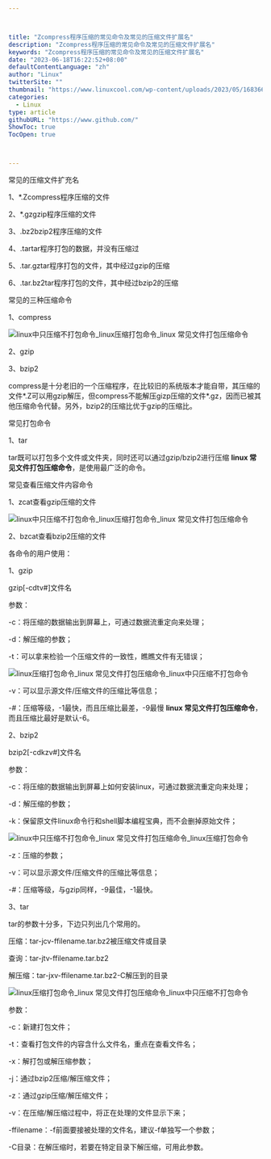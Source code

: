 ```yaml
---



title: "Zcompress程序压缩的常见命令及常见的压缩文件扩展名"
description: "Zcompress程序压缩的常见命令及常见的压缩文件扩展名"
keywords: "Zcompress程序压缩的常见命令及常见的压缩文件扩展名"
date: "2023-06-18T16:22:52+08:00"
defaultContentLanguage: "zh"
author: "Linux"
twitterSite: ""
thumbnail: "https://www.linuxcool.com/wp-content/uploads/2023/05/1683662680747_0.jpg"
categories:
  - Linux
type: article
githubURL: "https://www.github.com/"
ShowToc: true
TocOpen: true



---
```


常见的压缩文件扩充名

1、*.Zcompress程序压缩的文件

2、*.gzgzip程序压缩的文件

3、.bz2bzip2程序压缩的文件

4、.tartar程序打包的数据，并没有压缩过

5、.tar.gztar程序打包的文件，其中经过gzip的压缩

6、.tar.bz2tar程序打包的文件，其中经过bzip2的压缩

常见的三种压缩命令

1、compress

![linux中只压缩不打包命令_linux压缩打包命令_linux 常见文件打包压缩命令](https://www.linuxcool.com/wp-content/uploads/2023/05/1683662680747_0.jpg)

2、gzip

3、bzip2

compress是十分老旧的一个压缩程序，在比较旧的系统版本才能自带，其压缩的文件*.Z可以用gzip解压，但compress不能解压gizp压缩的文件*.gz，因而已被其他压缩命令代替。另外，bzip2的压缩比优于gzip的压缩比。

常见打包命令

1、tar

tar既可以打包多个文件或文件夹，同时还可以通过gzip/bzip2进行压缩 **linux 常见文件打包压缩命令**，是使用最广泛的命令。

常见查看压缩文件内容命令

1、zcat查看gzip压缩的文件

![linux中只压缩不打包命令_linux压缩打包命令_linux 常见文件打包压缩命令](https://www.linuxcool.com/wp-content/uploads/2023/05/1683662680747_1.jpg)

2、bzcat查看bzip2压缩的文件

各命令的用户使用：

1、gzip

gzip[-cdtv#]文件名

参数：

-c：将压缩的数据输出到屏幕上，可通过数据流重定向来处理；

-d：解压缩的参数；

-t：可以拿来检验一个压缩文件的一致性，瞧瞧文件有无错误；

![linux压缩打包命令_linux 常见文件打包压缩命令_linux中只压缩不打包命令](https://www.linuxcool.com/wp-content/uploads/2023/05/1683662680747_2.jpg)

-v：可以显示源文件/压缩文件的压缩比等信息；

-#：压缩等级，-1最快，而且压缩比最差，-9最慢 **linux 常见文件打包压缩命令**，而且压缩比最好是默认-6。

2、bzip2

bzip2[-cdkzv#]文件名

参数：

-c：将压缩的数据输出到屏幕上如何安装linux，可通过数据流重定向来处理；

-d：解压缩的参数；

-k：保留原文件linux命令行和shell脚本编程宝典，而不会删掉原始文件；

![linux中只压缩不打包命令_linux 常见文件打包压缩命令_linux压缩打包命令](https://www.linuxcool.com/wp-content/uploads/2023/05/1683662680747_3.png)

-z：压缩的参数；

-v：可以显示源文件/压缩文件的压缩比等信息；

-#：压缩等级，与gzip同样，-9最佳，-1最快。

3、tar

tar的参数十分多，下边只列出几个常用的。

压缩：tar-jcv-ffilename.tar.bz2被压缩文件或目录

查询：tar-jtv-ffilename.tar.bz2

解压缩：tar-jxv-ffilename.tar.bz2-C解压到的目录

![linux压缩打包命令_linux 常见文件打包压缩命令_linux中只压缩不打包命令](https://www.linuxcool.com/wp-content/uploads/2023/05/1683662680747_4.webp)

参数：

-c：新建打包文件；

-t：查看打包文件的内容含什么文件名，重点在查看文件名；

-x：解打包或解压缩参数；

-j：通过bzip2压缩/解压缩文件；

-z：通过gzip压缩/解压缩文件；

-v：在压缩/解压缩过程中，将正在处理的文件显示下来；

-ffilename：-f前面要接被处理的文件名，建议-f单独写一个参数；

-C目录：在解压缩时，若要在特定目录下解压缩，可用此参数。